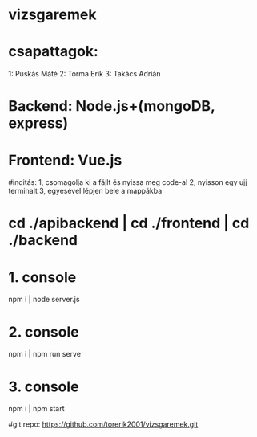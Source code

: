 # vizsgaremek
# csapattagok:
1: Puskás Máté
2: Torma Erik
3: Takács Adrián

# Backend: Node.js+(mongoDB, express)
# Frontend: Vue.js

#inditás: 
1, csomagolja ki a fájlt és nyissa meg code-al
2, nyisson egy ujj terminalt
3, egyesével lépjen bele a mappákba
# cd ./apibackend | cd ./frontend | cd ./backend
# 1. console
npm i | node server.js
# 2. console
npm i | npm run serve
# 3. console 
npm i | npm start

#git repo:
https://github.com/torerik2001/vizsgaremek.git
